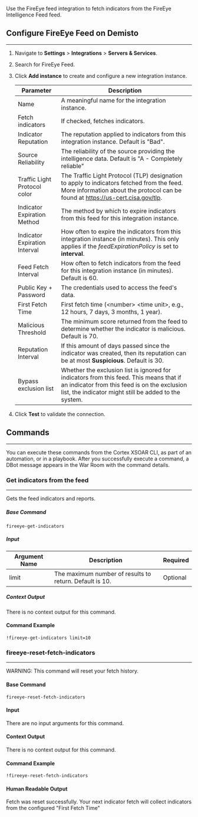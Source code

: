 
Use the FireEye feed integration to fetch indicators from the FireEye Intelligence Feed feed.

## Configure FireEye Feed on Demisto
---

1. Navigate to __Settings__ > __Integrations__ > __Servers & Services__.
2. Search for FireEye Feed.
3. Click __Add instance__ to create and configure a new integration instance.

    | Parameter | Description |
    | --- | --- |
    | Name | A meaningful name for the integration instance. |
    | Fetch indicators | If checked, fetches indicators. |
    | Indicator Reputation | The reputation applied to indicators from this integration instance. Default is "Bad". |
    | Source Reliability | The reliability of the source providing the intelligence data. Default is "A - Completely reliable" |
    | Traffic Light Protocol color | The Traffic Light Protocol (TLP) designation to apply to indicators fetched from the feed. More information about the protocol can be found at https://us-cert.cisa.gov/tlp. |
    | Indicator Expiration Method | The method by which to expire indicators from this feed for this integration instance. |
    | Indicator Expiration Interval | How often to expire the indicators from this integration instance (in minutes). This only applies if the *feedExpirationPolicy* is set to **interval**.|
    | Feed Fetch Interval | How often to fetch indicators from the feed for this integration instance (in minutes). Default is 60. | 
    | Public Key + Password | The credentials used to access the feed's data. | 
    | First Fetch Time | First fetch time (\<number\> \<time unit\>, e.g., 12 hours, 7 days, 3 months, 1 year). |
    | Malicious Threshold | The minimum score returned from the feed to determine whether the indicator is malicious. Default is 70. | 
    | Reputation Interval | If this amount of days passed since the indicator was created, then its reputation can be at most **Suspicious**. Default is 30. | 
    | Bypass exclusion list | Whether the exclusion list is ignored for indicators from this feed. This means that if an indicator from this feed is on the exclusion list, the indicator might still be added to the system. |

4. Click __Test__ to validate the connection.


## Commands
---
You can execute these commands from the Cortex XSOAR CLI, as part of an automation, or in a playbook.
After you successfully execute a command, a DBot message appears in the War Room with the command details.

### Get indicators from the feed
---
Gets the feed indicators and reports.

##### Base Command

`fireeye-get-indicators`
##### Input

| **Argument Name** | **Description** | **Required** |
| --- | --- | --- |
| limit | The maximum number of results to return. Default is 10. | Optional | 


##### Context Output

There is no context output for this command.

#### Command Example
```!fireeye-get-indicators limit=10```


### fireeye-reset-fetch-indicators
***
WARNING: This command will reset your fetch history.

#### Base Command

`fireeye-reset-fetch-indicators`
#### Input

There are no input arguments for this command.

#### Context Output

There is no context output for this command.

#### Command Example
```!fireeye-reset-fetch-indicators```

#### Human Readable Output
Fetch was reset successfully. Your next indicator fetch will collect indicators from the configured "First Fetch Time"

